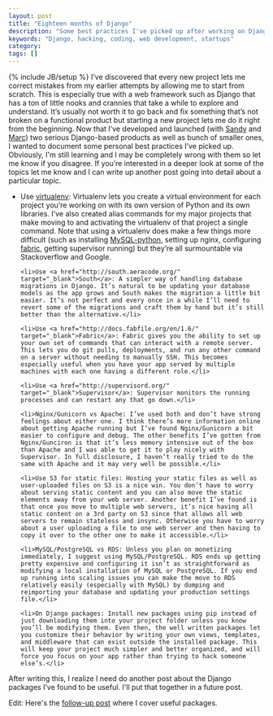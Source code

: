 ```yaml
---
layout: post
title: "Eighteen months of Django"
description: "Some best practices I've picked up after working on Django products over the past 18 months"
keywords: "Django, hacking, coding, web development, startups"
category:
tags: []
---
```

{% include JB/setup %}
I’ve discovered that every new project lets me correct mistakes from my earlier attempts by allowing me to start from scratch. This is especially true with a web framework such as Django that has a ton of little nooks and crannies that take a while to explore and understand. It’s usually not worth it to go back and fix something that’s not broken on a functional product but starting a new project lets me do it right from the beginning. Now that I’ve developed and launched (with <a href="http://www.sandylin.com/" target="_blank">Sandy</a> and <a href="http://marcschaffnergurney.com/" target="_blank">Marc</a>) two serious Django-based products as well as bunch of smaller ones, I wanted to document some personal best practices I’ve picked up. Obviously, I'm still learning and I may be completely wrong with them so let me know if you disagree. If you’re interested in a deeper look at some of the topics let me know and I can write up another post going into detail about a particular topic.

<ul class="bulleted">
    <li>Use <a href="https://pypi.python.org/pypi/virtualenv" target="_blank">virtualenv</a>: Virtualenv lets you create a virtual environment for each project you’re working on with its own version of Python and its own libraries. I’ve also created alias commands for my major projects that make moving to and activating the virtualenv of that project a single command. Note that using a virtualenv does make a few things more difficult (such as installing <a href="http://mdshaonimran.wordpress.com/2012/01/14/virtualenv-environmenterror-mysql_config-not-found/" target="_blank">MySQL-python</a>, setting up nginx, configuring <a href="http://stackoverflow.com/questions/1180411/activate-a-virtualenv-via-fabric-as-deploy-user/5359988#5359988" target="_blank">fabric</a>, getting supervisor running) but they’re all surmountable via Stackoverflow and Google.</li>

    <li>Use <a href="http://south.aeracode.org/" target="_blank">South</a>: A simpler way of handling database migrations in Django. It’s natural to be updating your database models as the app grows and South makes the migration a little bit easier. It’s not perfect and every once in a while I’ll need to revert some of the migrations and craft them by hand but it’s still better than the alternative.</li>

    <li>Use <a href="http://docs.fabfile.org/en/1.6/" target="_blank">Fabric</a>: Fabric gives you the ability to set up your own set of commands that can interact with a remote server. This lets you do git pulls, deployments, and run any other command on a server without needing to manually SSH. This becomes especially useful when you have your app served by multiple machines with each one having a different role.</li>

    <li>Use <a href="http://supervisord.org/" target="_blank">Supervisor</a>: Supervisor monitors the running processes and can restart any that go down.</li>

    <li>Nginx/Gunicorn vs Apache: I’ve used both and don’t have strong feelings about either one. I think there’s more information online about getting Apache running but I’ve found Nginx/Gunicorn a bit easier to configure and debug. The other benefits I’ve gotten from Nginx/Gunciron is that it’s less memory intensive out of the box than Apache and I was able to get it to play nicely with Supervisor. In full disclosure, I haven’t really tried to do the same with Apache and it may very well be possible.</li>

    <li>Use S3 for static files: Hosting your static files as well as user-uploaded files on S3 is a nice win. You don’t have to worry about serving static content and you can also move the static elements away from your web server. Another benefit I’ve found is that once you move to multiple web servers, it’s nice having all static content on a 3rd party on S3 since that allows all web servers to remain stateless and insync. Otherwise you have to worry about a user uploading a file to one web server and then having to copy it over to the other one to make it accessible.</li>

    <li>MySQL/PostgreSQL vs RDS: Unless you plan on monetizing immediately, I suggest using MySQL/PostgreSQL. RDS ends up getting pretty expensive and configuring it isn’t as straightforward as modifying a local installation of MySQL or PostgreSQL. If you end up running into scaling issues you can make the move to RDS relatively easily (especially with MySQL) by dumping and reimporting your database and updating your production settings file.</li>

    <li>On Django packages: Install new packages using pip instead of just downloading them into your project folder unless you know you’ll be modifying them. Even then, the well written packages let you customize their behavior by writing your own views, templates, and middleware that can exist outside the installed package. This will keep your project much simpler and better organized, and will force you focus on your app rather than trying to hack someone else’s.</li>
</ul>

After writing this, I realize I need do another post about the Django packages I’ve found to be useful. I'll put that together in a future post.

Edit: Here's the <a href="http://dangoldin.com/2013/05/10/eighteen-months-of-django-part-2/">follow-up post</a> where I cover useful packages.